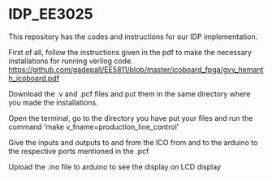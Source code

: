 # IDP_EE3025
This repository has the codes and instructions for our IDP implementation.

First of all, follow the instructions given in the pdf to make the necessary installations for running verilog code. https://github.com/gadepall/EE5811/blob/master/icoboard_fpga/gvv_hemanth_icoboard.pdf

Download the .v and .pcf files and put them in the same directory where you made the installations.

Open the terminal, go to the directory you have put your files and run the command 'make v_fname=production_line_control'

Give the inputs and outputs to and from the ICO from and to the arduino to the respective ports mentioned in the .pcf

Upload the .ino file to arduino to see the display on LCD display
